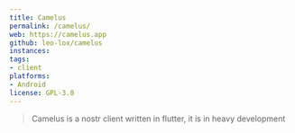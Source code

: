 ```yaml
---
title: Camelus
permalink: /camelus/
web: https://camelus.app
github: leo-lox/camelus
instances:
tags:
- client
platforms:
- Android
license: GPL-3.0
---
```


> Camelus is a nostr client written in flutter, it is in heavy development